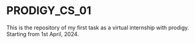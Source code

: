 # PRODIGY_CS_01
This is the repository of my first task as a virtual internship with prodigy. Starting from 1st April, 2024.

